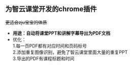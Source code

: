 ## 为智云课堂开发的chrome插件
<del>更适合zju宝宝的体质</del>
* **用途：自动将课堂PPT和讲解字幕导出为PDF文档**  
* 优化：  
    1.每一页PDF都有对应时间和页码标号  
    2.添加重复图像识别，避免了智云课堂里面大量的重复PPT  
    3.导出的PDF有课程标题和时间  